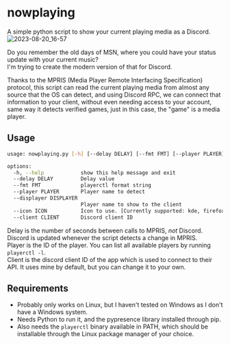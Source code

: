 # nowplaying
A simple python script to show your current playing media as a Discord.<br>
![2023-08-20_16-57](https://github.com/technomancy7/nowplaying/assets/34060097/279bdefd-a470-4bec-a2a1-dfdab9977c61)

Do you remember the old days of MSN, where you could have your status update with your current music?<br>
I'm trying to create the modern version of that for Discord.<br>

Thanks to the MPRIS (Media Player Remote Interfacing Specification) protocol, this script can read the current playing media from almost any source that the OS can detect, and using Discord RPC, we can connect that information to your client, without even needing access to your account, same way it detects verified games, just in this case, the "game" is a media player.

## Usage

```sh
usage: nowplaying.py [-h] [--delay DELAY] [--fmt FMT] [--player PLAYER] [--displayer DISPLAYER] [--icon ICON] [--client CLIENT]

options:
  -h, --help            show this help message and exit
  --delay DELAY         Delay value
  --fmt FMT             playerctl format string
  --player PLAYER       Player name to detect
  --displayer DISPLAYER
                        Player name to show to the client
  --icon ICON           Icon to use. [Currently supported: kde, firefox, chromium, vlc]
  --client CLIENT       Discord client ID

```

Delay is the number of seconds between calls to MPRIS, *not* Discord. Discord is updated whenever the script detects a change in MPRIS.<br>
Player is the ID of the player. You can list all available players by running `playerctl -l`.<br>
Client is the discord client ID of the app which is used to connect to their API. It uses mine by default, but you can change it to your own.<br>

## Requirements
- Probably only works on Linux, but I haven't tested on Windows as I don't have a Windows system.
- Needs Python to run it, and the pypresence library installed through pip.
- Also needs the `playerctl` binary available in PATH, which should be installable through the Linux package manager of your choice.
